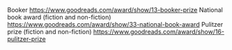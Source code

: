 Booker https://www.goodreads.com/award/show/13-booker-prize
National book award (fiction and non-fiction) https://www.goodreads.com/award/show/33-national-book-award
Pulitzer prize (fiction and non-fiction) https://www.goodreads.com/award/show/16-pulitzer-prize
